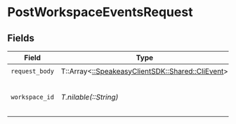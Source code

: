 # PostWorkspaceEventsRequest


## Fields

| Field                                                                               | Type                                                                                | Required                                                                            | Description                                                                         |
| ----------------------------------------------------------------------------------- | ----------------------------------------------------------------------------------- | ----------------------------------------------------------------------------------- | ----------------------------------------------------------------------------------- |
| `request_body`                                                                      | T::Array<[::SpeakeasyClientSDK::Shared::CliEvent](../../models/shared/clievent.md)> | :heavy_check_mark:                                                                  | N/A                                                                                 |
| `workspace_id`                                                                      | *T.nilable(::String)*                                                               | :heavy_minus_sign:                                                                  | Unique identifier of the workspace.                                                 |